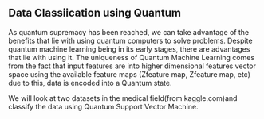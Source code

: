 ## Data Classiication using Quantum

As quantum supremacy has been reached, we can take advantage of the benefits that lie with using quantum computers to solve problems. Despite quantum machine learning being in its early stages, there are advantages that lie with using it. The uniqueness of Quantum Machine Learning comes from the fact that input features are into higher dimensional features vector space using the available feature maps (Zfeature map, Zfeature map, etc) due to this, data is encoded into a Quantum state.

We will look at two datasets in the medical field(from kaggle.com)and classify the data using Quantum Support Vector Machine.
